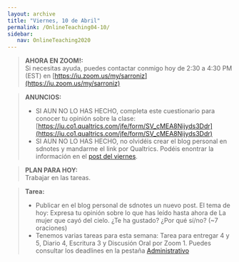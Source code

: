 ```yaml
---
layout: archive
title: "Viernes, 10 de Abril"
permalink: /OnlineTeaching04-10/
sidebar:
   nav: OnlineTeaching2020
---
```



> **AHORA EN ZOOM!:**   
> Si necesitas ayuda, puedes contactar conmigo hoy de 2:30 a 4:30 PM (EST) en [https://iu.zoom.us/my/sarroniz](https://iu.zoom.us/my/sarroniz)


> **ANUNCIOS:**    
> - SI AUN NO LO HAS HECHO, completa este cuestionario para conocer tu opinión sobre la clase: [https://iu.co1.qualtrics.com/jfe/form/SV_cMEA8Nijyds3Ddr](https://iu.co1.qualtrics.com/jfe/form/SV_cMEA8Nijyds3Ddr)      
> - SI AUN NO LO HAS HECHO, no olvidéis crear el blog personal en sdnotes y mandarme el link por Qualtrics. Podéis enontrar la información en el [post del viernes](https://sarroniz.github.io/S-280/OnlineTeaching04-3/).    


> **PLAN PARA HOY:**      
> Trabajar en las tareas.


> **Tarea:**
> - Publicar en el blog personal de sdnotes un nuevo post. El tema de hoy: Expresa tu opinión sobre lo que has leído hasta ahora de La mujer que cayó del cielo. ¿Te ha gustado? ¿Por qué sí/no? (~7 oraciones)     
> - Tenemos varias tareas para esta semana: Tarea para entregar 4 y 5, Diario 4, Escritura 3 y Discusión Oral por Zoom 1. Puedes consultar los deadlines en la pestaña [Administrativo](https://sarroniz.github.io/S-280/Administrativo/)
